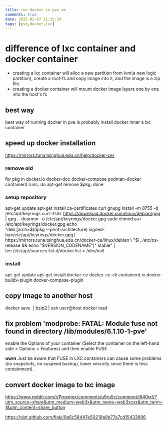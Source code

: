 ```yaml
---
title: run docker in pve vm
comments: true
date: 2025-02-07 11:15:34
tags: [pve,docker,lxc]
---
```

# difference of lxc container and docker container
* creating a lxc container will alloc a new partition from lvm(a new logic partition), create a root-fs and copy image into it, and the image is a zip file. 
* creating a docker container will mount docker image layers one by one into the host's fs

## best way
best way of running docker in pve is probably install docker inner a lxc container


## speed up docker installation
https://mirrors.tuna.tsinghua.edu.cn/help/docker-ce/

### remove old
for pkg in docker.io docker-doc docker-compose podman-docker containerd runc; do apt-get remove $pkg; done

### setup repository
apt-get update
apt-get install ca-certificates curl gnupg
install -m 0755 -d /etc/apt/keyrings
curl -fsSL https://download.docker.com/linux/debian/gpg | gpg --dearmor -o /etc/apt/keyrings/docker.gpg
sudo chmod a+r /etc/apt/keyrings/docker.gpg
echo \
  "deb [arch=$(dpkg --print-architecture) signed-by=/etc/apt/keyrings/docker.gpg] https://mirrors.tuna.tsinghua.edu.cn/docker-ce/linux/debian \
  "$(. /etc/os-release && echo "$VERSION_CODENAME")" stable" | \
  tee /etc/apt/sources.list.d/docker.list > /dev/null

### install 
apt-get update
apt-get install docker-ce docker-ce-cli containerd.io docker-buildx-plugin docker-compose-plugin


## copy image to another host

docker save <image> | bzip2 | ssh user@host docker load


## fix problem 'modprobe: FATAL: Module fuse not found in directory /lib/modules/6.1.10-1-pve'

enable the Options of your container (Select the container on the left-hand side > Options > Features) and then enable FUSE

***warn*** Just be aware that FUSE in LXC containers can cause some problems (no snapshots, no suspend backup, lower security since there is less containment).

## convert docker image to lxc image
https://www.reddit.com/r/Proxmox/comments/u9ru5c/comment/i640ixf/?utm_source=share&utm_medium=web3x&utm_name=web3xcss&utm_term=1&utm_content=share_button

https://gist.github.com/flaki/9a6c58447e50219a9b77a7cd15433896